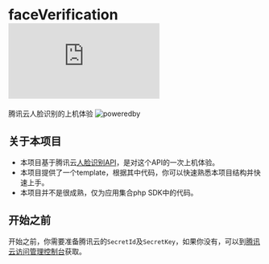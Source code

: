 # faceVerification [![status](https://s.r-ay.cn/svg.php?color=32CD32&title=build&content=passing "status")](https://s.r-ay.cn/svg.php?color=32CD32&title=build&content=passing "status")

腾讯云人脸识别的上机体验
![poweredby](https://s.r-ay.cn/svg.php?color=FF69B4&title=项目团队&content=RAINET)

## 关于本项目

- 本项目基于腾讯云[人脸识别API](https://cloud.tencent.com/document/product/867/)，是对这个API的一次上机体验。
- 本项目提供了一个template，根据其中代码，你可以快速熟悉本项目结构并快速上手。
- 本项目并不是很成熟，仅为应用集合php SDK中的代码。

## 开始之前

开始之前，你需要准备腾讯云的`SecretId`及`SecretKey`，如果你没有，可以到[腾讯云访问管理控制台](https://console.cloud.tencent.com/cam/capi "腾讯云访问管理控制台")获取。
